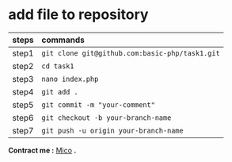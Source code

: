 # add file to repository
|steps| commands |
|:-----:|:-------------|
|step1|`git clone git@github.com:basic-php/task1.git`| 
|step2|`cd task1`| 
|step3|`nano index.php`| 
|step4|`git add .`| 
|step5|`git commit -m "your-comment"`| 
|step6|`git checkout -b your-branch-name` | 
|step7|`git push -u origin your-branch-name`| 
**Contract me :** [Mico](https://t.me/anime19) **.**
